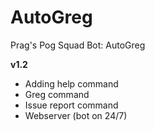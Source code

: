 # AutoGreg
Prag's Pog Squad Bot: AutoGreg

**v1.2**
- Adding help command
- Greg command
- Issue report command
- Webserver (bot on 24/7)
